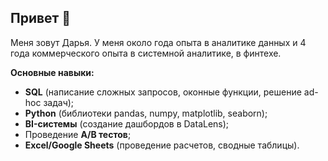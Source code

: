 ## Привет 👋

Меня зовут Дарья. У меня около года опыта в аналитике данных и 4 года коммерческого опыта в системной аналитике, в финтехе.  
  
**Основные навыки:**
- **SQL** (написание сложных запросов, оконные функции, решение ad-hoc задач);
- **Python** (библиотеки pandas, numpy, matplotlib, seaborn);
- **BI-системы** (создание дашбордов в DataLens);
- Проведение **A/B тестов**;
- **Excel/Google Sheets** (проведение расчетов, сводные таблицы).
